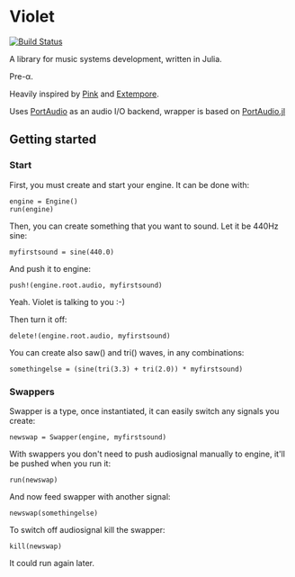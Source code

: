 # Violet

[![Build Status](https://travis-ci.org/ul/Violet.jl.svg?branch=master)](https://travis-ci.org/ul/Violet.jl)

A library for music systems development, written in Julia.

Pre-α.

Heavily inspired by [Pink](https://github.com/kunstmusik/pink) and [Extempore](https://github.com/digego/extempore).

Uses [PortAudio](http://portaudio.com/) as an audio I/O backend, wrapper is based on [PortAudio.jl](https://github.com/seebk/PortAudio.jl)

## Getting started

### Start

First, you must create and start your engine. It can be done with:
```
engine = Engine()
run(engine)
```

Then, you can create something that you want to sound. Let it be 440Hz sine:
```
myfirstsound = sine(440.0)
```

And push it to engine:
```
push!(engine.root.audio, myfirstsound)
```

Yeah. Violet is talking to you :-)

Then turn it off:
```
delete!(engine.root.audio, myfirstsound)
```

You can create also saw() and tri() waves, in any combinations:
```
somethingelse = (sine(tri(3.3) + tri(2.0)) * myfirstsound)
```

### Swappers

Swapper is a type, once instantiated, it can easily switch any signals you create:
```
newswap = Swapper(engine, myfirstsound)
```

With swappers you don't need to push audiosignal manually to engine, it'll be pushed when you run it:
```
run(newswap)
```

And now feed swapper with another signal:
```
newswap(somethingelse)
```

To switch off audiosignal kill the swapper:
```
kill(newswap)
```

It could run again later.
